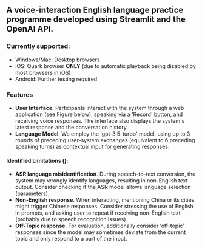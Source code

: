 ## A voice-interaction English language practice programme developed using Streamlit and the OpenAI API. 

### Currently supported:
- Windows/Mac: Desktop browsers
- iOS: Quark browser **ONLY** (due to automatic playback being disabled by most browsers in iOS)
- Android: Further testing required

### Features
- **User Interface**: Participants interact with the system through a web application (see Figure below), speaking via a 'Record' button, and receiving voice responses. The interface also displays the system's latest response and the conversation history.
- **Language Model**: We employ the 'gpt-3.5-turbo' model, using up to 3 rounds of preceding user-system exchanges (equivalent to 6 preceding speaking turns) as contextual input for generating responses.

#### Identified Limitations ():
- **ASR language misidentification**. During speech-to-text conversion, the system may wrongly identify languages, resulting in non-English text output. Consider checking if the ASR model allows language selection (parameters).
- **Non-English response**. When interacting, mentioning China or its cities might trigger Chinese responses. Consider stressing the use of English in prompts, and asking user to repeat if receiving non-English text (probably due to speech recognition issues).
- **Off-Topic response**. For evaluation, additionally consider ‘off-topic’ responses since the model may sometimes deviate from the current topic and only respond to a part of the input.
